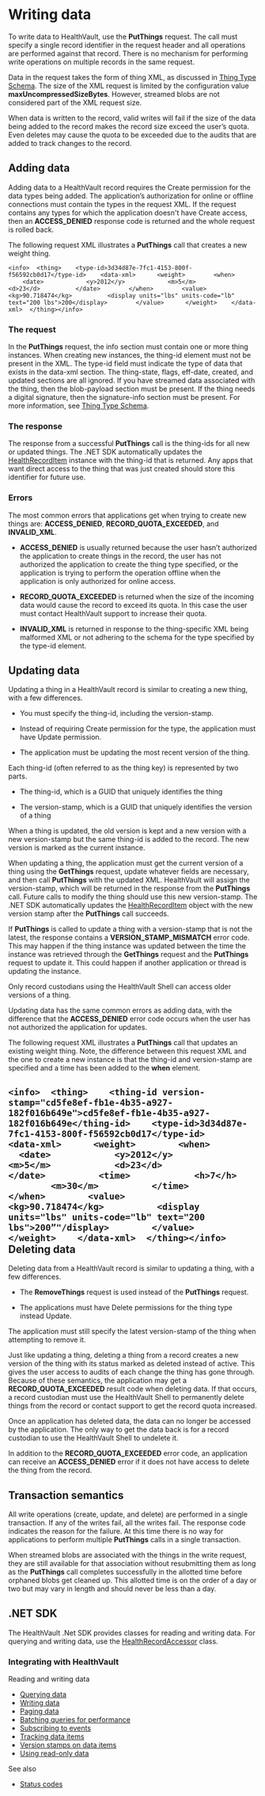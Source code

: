 Writing data
============

To write data to HealthVault, use the **PutThings** request. The call must specify a single record identifier in the request header and all operations are performed against that record. There is no mechanism for performing write operations on multiple records in the same request.

Data in the request takes the form of thing XML, as discussed in <a href="thing-type-schema.md" id="PageContent_14101_2">Thing Type Schema</a>. The size of the XML request is limited by the configuration value **maxUncompressedSizeBytes**. However, streamed blobs are not considered part of the XML request size. 

When data is written to the record, valid writes will fail if the size of the data being added to the record makes the record size exceed the user’s quota. Even deletes may cause the quota to be exceeded due to the audits that are added to track changes to the record.

Adding data
-----------

Adding data to a HealthVault record requires the Create permission for the data types being added. The application’s authorization for online or offline connections must contain the types in the request XML. If the request contains any types for which the application doesn't have Create access, then an **ACCESS\_DENIED** response code is returned and the whole request is rolled back.

The following request XML illustrates a **PutThings** call that creates a new weight thing.

`<info>  <thing>    <type-id>3d34d87e-7fc1-4153-800f-f56592cb0d17</type-id>    <data-xml>      <weight>        <when>          <date>            <y>2012</y>            <m>5</m>            <d>23</d>          </date>        </when>        <value>          <kg>90.718474</kg>          <display units="lbs" units-code="lb" text="200 lbs">200</display>        </value>      </weight>    </data-xml>  </thing></info>`
### The request

In the **PutThings** request, the info section must contain one or more thing instances. When creating new instances, the thing-id element must not be present in the XML. The type-id field must indicate the type of data that exists in the data-xml section. The thing-state, flags, eff-date, created, and updated sections are all ignored. If you have streamed data associated with the thing, then the blob-payload section must be present. If the thing needs a digital signature, then the signature-info section must be present. For more information, see <a href="thing-type-schema.md" id="PageContent_14101_3">Thing Type Schema</a>.

### The response

The response from a successful **PutThings** call is the thing-ids for all new or updated things. The .NET SDK automatically updates the [HealthRecordItem](https://msdn.microsoft.com/en-us/library/microsoft.health.healthrecorditem.aspx) instance with the thing-id that is returned. Any apps that want direct access to the thing that was just created should store this identifier for future use.

### Errors

The most common errors that applications get when trying to create new things are: **ACCESS\_DENIED**, **RECORD\_QUOTA\_EXCEEDED**, and **INVALID\_XML**.

-   **ACCESS\_DENIED** is usually returned because the user hasn’t authorized the application to create things in the record, the user has not authorized the application to create the thing type specified, or the application is trying to perform the operation offline when the application is only authorized for online access.

-   **RECORD\_QUOTA\_EXCEEDED** is returned when the size of the incoming data would cause the record to exceed its quota. In this case the user must contact HealthVault support to increase their quota.

-   **INVALID\_XML** is returned in response to the thing-specific XML being malformed XML or not adhering to the schema for the type specified by the type-id element.

Updating data
-------------

Updating a thing in a HealthVault record is similar to creating a new thing, with a few differences.

-   You must specify the thing-id, including the version-stamp.

-   Instead of requiring Create permission for the type, the application must have Update permission.

-   The application must be updating the most recent version of the thing.

Each thing-id (often referred to as the thing key) is represented by two parts.

-   The thing-id, which is a GUID that uniquely identifies the thing

-   The version-stamp, which is a GUID that uniquely identifies the version of a thing

When a thing is updated, the old version is kept and a new version with a new version-stamp but the same thing-id is added to the record. The new version is marked as the current instance.

When updating a thing, the application must get the current version of a thing using the **GetThings** request, update whatever fields are necessary, and then call **PutThings** with the updated XML. HealthVault will assign the version-stamp, which will be returned in the response from the **PutThings** call. Future calls to modify the thing should use this new version-stamp. The .NET SDK automatically updates the [HealthRecordItem](https://msdn.microsoft.com/en-us/library/microsoft.health.healthrecorditem.aspx) object with the new version stamp after the **PutThings** call succeeds. 

If **PutThings** is called to update a thing with a version-stamp that is not the latest, the response contains a **VERSION\_STAMP\_MISMATCH** error code. This may happen if the thing instance was updated between the time the instance was retrieved through the **GetThings** request and the **PutThings** request to update it. This could happen if another application or thread is updating the instance.

Only record custodians using the HealthVault Shell can access older versions of a thing.

Updating data has the same common errors as adding data, with the difference that the **ACCESS\_DENIED** error code occurs when the user has not authorized the application for updates.

The following request XML illustrates a **PutThings** call that updates an existing weight thing. Note, the difference between this request XML and the one to create a new instance is that the thing-id and version-stamp are specified and a time has been added to the **when** element.

`<info>  <thing>    <thing-id version-stamp="cd5fe8ef-fb1e-4b35-a927-182f016b649e">cd5fe8ef-fb1e-4b35-a927-182f016b649e</thing-id>    <type-id>3d34d87e-7fc1-4153-800f-f56592cb0d17</type-id>    <data-xml>      <weight>        <when>          <date>            <y>2012</y>            <m>5</m>            <d>23</d>          </date>          <time>            <h>7</h>            <m>30</m>          </time>        </when>        <value>          <kg>90.718474</kg>          <display units="lbs" units-code="lb" text="200 lbs">200”"/display>        </value>      </weight>    </data-xml>  </thing></info>`
Deleting data
-------------

Deleting data from a HealthVault record is similar to updating a thing, with a few differences.

-   The **RemoveThings** request is used instead of the **PutThings** request.

-   The applications must have Delete permissions for the thing type instead Update.

The application must still specify the latest version-stamp of the thing when attempting to remove it.

Just like updating a thing, deleting a thing from a record creates a new version of the thing with its status marked as deleted instead of active. This gives the user access to audits of each change the thing has gone through. Because of these semantics, the application may get a **RECORD\_QUOTA\_EXCEEDED** result code when deleting data. If that occurs, a record custodian must use the HealthVault Shell to permanently delete things from the record or contact support to get the record quota increased.

Once an application has deleted data, the data can no longer be accessed by the application. The only way to get the data back is for a record custodian to use the HealthVault Shell to undelete it.

In addition to the **RECORD\_QUOTA\_EXCEEDED** error code, an application can receive an **ACCESS\_DENIED** error if it does not have access to delete the thing from the record.

Transaction semantics
---------------------

All write operations (create, update, and delete) are performed in a single transaction. If any of the writes fail, all the writes fail. The response code indicates the reason for the failure. At this time there is no way for applications to perform multiple **PutThings** calls in a single transaction.

When streamed blobs are associated with the things in the write request, they are still available for that association without resubmitting them as long as the **PutThings** call completes successfully in the allotted time before orphaned blobs get cleaned up. This allotted time is on the order of a day or two but may vary in length and should never be less than a day.

.NET SDK
--------

The HealthVault .Net SDK provides classes for reading and writing data. For querying and writing data, use the [HealthRecordAccessor](https://msdn.microsoft.com/en-us/library/microsoft.health.healthrecordaccessor.aspx) class.

### Integrating with HealthVault

Reading and writing data

-   <a href="querying-data.md" id="RightRailLinkListSection_14101_9">Querying data</a>
-   <a href="writing-data.md" id="RightRailLinkListSection_14101_10">Writing data</a>
-   <a href="paging-data.md" id="RightRailLinkListSection_14101_11">Paging data</a>
-   <a href="batching-queries.md" id="RightRailLinkListSection_14101_12">Batching queries for performance</a>
-   <a href="subscribing-to-events.md" id="RightRailLinkListSection_14101_13">Subscribing to events</a>
-   <a href="tracking-data-items.md" id="RightRailLinkListSection_14101_14">Tracking data items</a>
-   <a href="version-stamps.md" id="RightRailLinkListSection_14101_15">Version stamps on data items</a>
-   <a href="read-only-data.md" id="RightRailLinkListSection_14101_16">Using read-only data</a>

See also

-   <a href="status-codes.md" id="RightRailLinkListSection_14101_18">Status codes</a>

